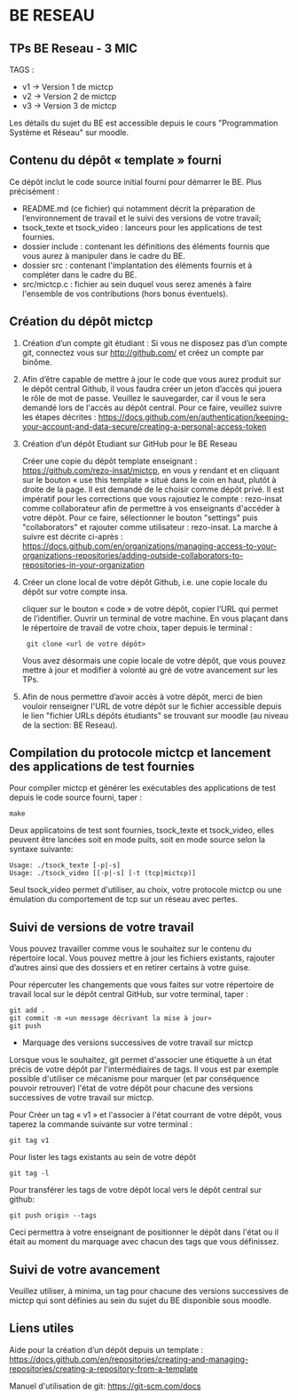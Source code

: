 # BE RESEAU
## TPs BE Reseau - 3 MIC


TAGS : 
- v1 -> Version 1 de mictcp
- v2 -> Version 2 de mictcp
- v3 -> Version 3 de mictcp


Les détails du sujet du BE est accessible depuis le cours "Programmation Système et Réseau" sur moodle.


## Contenu du dépôt « template » fourni
Ce dépôt inclut le code source initial fourni pour démarrer le BE. Plus précisément : 
  - README.md (ce fichier) qui notamment décrit la préparation de l’environnement de travail et le suivi des versions de votre travail; 
  - tsock_texte et tsock_video : lanceurs pour les applications de test fournies. 
  - dossier include : contenant les définitions des éléments fournis que vous aurez à manipuler dans le cadre du BE.
  - dossier src : contenant l'implantation des éléments fournis et à compléter dans le cadre du BE.
  - src/mictcp.c : fichier au sein duquel vous serez amenés à faire l'ensemble de vos contributions (hors bonus éventuels). 


## Création du dépôt mictcp 

1. Création d’un compte git étudiant : Si vous ne disposez pas d’un compte git, connectez vous sur http://github.com/ et créez un compte par binôme. 

2. Afin d’être capable de mettre à jour le code que vous aurez produit sur le dépôt central Github, il vous faudra créer un jeton d’accès qui jouera le rôle de mot de passe. Veuillez le sauvegarder, car il vous le sera demandé lors de l'accès au dépôt central. Pour ce faire, veuillez suivre les étapes décrites : https://docs.github.com/en/authentication/keeping-your-account-and-data-secure/creating-a-personal-access-token

3. Création d’un dépôt Etudiant sur GitHub pour le BE Reseau
  
   Créer une copie du dépôt template enseignant : https://github.com/rezo-insat/mictcp, en vous y rendant et en cliquant sur le bouton « use this template » situé dans le coin en haut, plutôt à droite de la page. Il est demandé de le choisir comme dépôt privé. Il est impératif pour les corrections que vous rajoutiez le compte : rezo-insat comme collaborateur afin de permettre à vos enseignants d'accéder à votre dépôt. Pour ce faire, sélectionner le bouton "settings" puis "collaborators" et rajouter comme utilisateur : rezo-insat. La marche à suivre est décrite ci-après : https://docs.github.com/en/organizations/managing-access-to-your-organizations-repositories/adding-outside-collaborators-to-repositories-in-your-organization


4. Créer un clone local de votre dépôt Github, i.e. une copie locale du dépôt sur votre compte insa. 
  
    cliquer sur le bouton « code » de votre dépôt, copier l’URL qui permet de l’identifier. 
	Ouvrir un terminal de votre machine. En vous plaçant dans le répertoire de travail de votre choix, taper depuis le terminal :

        git clone <url de votre dépôt>

    Vous avez désormais une copie locale de votre dépôt, que vous pouvez mettre à jour et modifier à volonté au gré de votre avancement sur les TPs. 

5. Afin de nous permettre d’avoir accès à votre dépôt, merci de bien vouloir renseigner l'URL de votre dépôt sur le fichier accessible depuis le lien "fichier URLs dépôts étudiants" se trouvant sur moodle (au niveau de la section: BE Reseau).

## Compilation du protocole mictcp et lancement des applications de test fournies

Pour compiler mictcp et générer les exécutables des applications de test depuis le code source fourni, taper :

    make

Deux applicatoins de test sont fournies, tsock_texte et tsock_video, elles peuvent être lancées soit en mode puits, soit en mode source selon la syntaxe suivante:

    Usage: ./tsock_texte [-p|-s]
    Usage: ./tsock_video [[-p|-s] [-t (tcp|mictcp)]

Seul tsock_video permet d'utiliser, au choix, votre protocole mictcp ou une émulation du comportement de tcp sur un réseau avec pertes.

## Suivi de versions de votre travail

Vous pouvez travailler comme vous le souhaitez sur le contenu du répertoire local. Vous pouvez mettre à jour les fichiers existants, rajouter d’autres ainsi que des dossiers et en retirer certains à votre guise. 

Pour répercuter les changements que vous faites sur votre répertoire de travail local sur le dépôt central GitHub, sur votre terminal, taper :
 
    git add .
    git commit -m «un message décrivant la mise à jour»
    git push

- Marquage des versions successives de votre travail sur mictcp 
 
Lorsque vous le souhaitez, git permet d'associer une étiquette à un état précis de votre dépôt par l'intermédiaires de tags. Il vous est par exemple possible d'utiliser ce mécanisme pour marquer (et par conséquence pouvoir retrouver) l'état de votre dépôt pour chacune des versions successives de votre travail sur mictcp.

Pour Créer un tag « v1 » et l'associer à l'état courrant de votre dépôt, vous taperez la commande suivante sur votre terminal :

    git tag v1

Pour lister les tags existants au sein de votre dépôt

    git tag -l

Pour transférer les tags de votre dépôt local vers le dépôt central sur github:

    git push origin --tags


Ceci permettra à votre enseignant de positionner le dépôt dans l'état ou il était au moment du marquage avec chacun des tags que vous définissez. 
   
## Suivi de votre avancement 

Veuillez utiliser, à minima, un tag pour chacune des versions successives de mictcp qui sont définies au sein du sujet du BE disponible sous moodle.


## Liens utiles 

Aide pour la création d’un dépôt depuis un template : https://docs.github.com/en/repositories/creating-and-managing-repositories/creating-a-repository-from-a-template

Manuel d'utilisation de git: https://git-scm.com/docs
